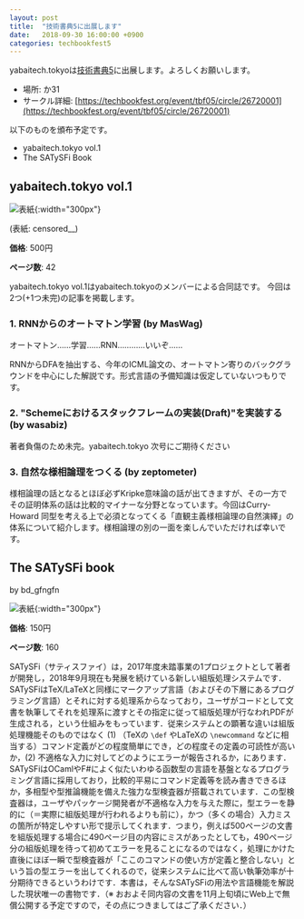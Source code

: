 ```yaml
---
layout: post
title:  "技術書典5に出展します"
date:   2018-09-30 16:00:00 +0900
categories: techbookfest5
---
```


yabaitech.tokyoは[技術書典5](https://techbookfest.org/event/tbf05/circle/26720001)に出展します。よろしくお願いします。

* 場所: か31
* サークル詳細: [https://techbookfest.org/event/tbf05/circle/26720001](https://techbookfest.org/event/tbf05/circle/26720001)


以下のものを頒布予定です。
* yabaitech.tokyo vol.1
* The SATySFi Book

## yabaitech.tokyo vol.1
![表紙]({{site.baseurl}}/images/yabaitechvol1_hyoshi.png){:width="300px"}

(表紙: censored__)

**価格**: 500円

**ページ数**: 42

yabaitech.tokyo vol.1はyabaitech.tokyoのメンバーによる合同誌です。
今回は2つ(+1つ未完)の記事を掲載します。

### 1. RNNからのオートマトン学習 (by MasWag)
オートマトン……学習……RNN…………いいぞ……

RNNからDFAを抽出する、今年のICML論文の、オートマトン寄りのバックグラウンドを中心にした解説です。形式言語の予備知識は仮定していないつもりです。

### 2. "Schemeにおけるスタックフレームの実装(Draft)"を実装する (by wasabiz)
著者負傷のため未完。yabaitech.tokyo 次号にご期待ください

### 3. 自然な様相論理をつくる (by zeptometer)
様相論理の話となるとほぼ必ずKripke意味論の話が出てきますが、その一方で
その証明体系の話は比較的マイナーな分野となっています。今回はCurry-Howard
同型を考える上で必須となってくる「直観主義様相論理の自然演繹」の
体系について紹介します。様相論理の別の一面を楽しんでいただければ幸いです。

## The SATySFi book
by bd_gfngfn

![表紙]({{site.baseurl}}/images/thesatysfibook_hyoshi.jpg){:width="300px"}

**価格**: 150円

**ページ数**: 160

SATySFi（サティスファイ）は，2017年度未踏事業の1プロジェクトとして著者が開発し，2018年9月現在も発展を続けている新しい組版処理システムです．SATySFiはTeX/LaTeXと同様にマークアップ言語（およびその下層にあるプログラミング言語）とそれに対する処理系からなっており，ユーザがコードとして文書を執筆してそれを処理系に渡すとその指定に従って組版処理が行なわれPDFが生成される，という仕組みをもっています．従来システムとの顕著な違いは組版処理機能そのものではなく (1) （TeXの `\def` やLaTeXの `\newcommand` などに相当する）コマンド定義がどの程度簡単にでき，どの程度その定義の可読性が高いか，(2) 不適格な入力に対してどのようにエラーが報告されるか，にあります．SATySFiはOCamlやF#によく似たいわゆる函数型の言語を基盤となるプログラミング言語に採用しており，比較的平易にコマンド定義等を読み書きできるほか，多相型や型推論機能を備えた強力な型検査器が搭載されています．この型検査器は，ユーザやパッケージ開発者が不適格な入力を与えた際に，型エラーを静的に（＝実際に組版処理が行われるよりも前に），かつ（多くの場合）入力ミスの箇所が特定しやすい形で提示してくれます．つまり，例えば500ページの文書を組版処理する場合に490ページ目の内容にミスがあったとしても，490ページ分の組版処理を待って初めてエラーを見ることになるのではなく，処理にかけた直後にほぼ一瞬で型検査器が「ここのコマンドの使い方が定義と整合しない」という旨の型エラーを出してくれるので，従来システムに比べて高い執筆効率が十分期待できるというわけです．本書は，そんなSATySFiの用法や言語機能を解説した現状唯一の書物です．（※ おおよそ同内容の文書を11月上旬頃にWeb上で無償公開する予定ですので，その点につきましてはご了承ください．）



